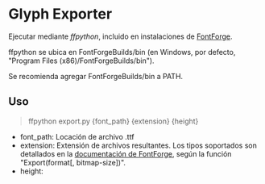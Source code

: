 # Glyph Exporter
Ejecutar mediante *ffpython*, incluido en instalaciones de [FontForge](https://fontforge.org/en-US/).

ffpython se ubica en FontForgeBuilds/bin (en Windows, por defecto, "Program Files (x86)/FontForgeBuilds/bin").

Se recomienda agregar FontForgeBuilds/bin a PATH.

## Uso
> ffpython export.py {font_path} {extension} {height}

- font_path: Locación de archivo .ttf
- extension: Extensión de archivos resultantes. Los tipos soportados son detallados en la [documentación de FontForge](https://fontforge.org/docs/scripting/scripting-alpha.html), según la función "Export(format[, bitmap-size])".
- height: 
